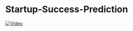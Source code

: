 # Startup-Success-Prediction

[![Video](http://img.youtube.com/vi/-pOmu0LtcI6Y/0.jpg)](http://www.youtube.com/watch?v=-pOmu0LtcI6Y)
